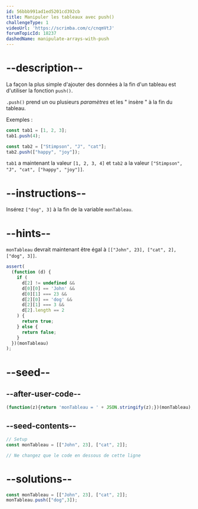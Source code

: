 ```yaml
---
id: 56bbb991ad1ed5201cd392cb
title: Manipuler les tableaux avec push()
challengeType: 1
videoUrl: 'https://scrimba.com/c/cnqmVtJ'
forumTopicId: 18237
dashedName: manipulate-arrays-with-push
---
```


# --description--

La façon la plus simple d'ajouter des données à la fin d'un tableau est d'utiliser la fonction `push()`.

`.push()` prend un ou plusieurs <dfn>paramètres</dfn> et les " insère " à la fin du tableau.

Exemples :

```js
const tab1 = [1, 2, 3];
tab1.push(4);

const tab2 = ["Stimpson", "J", "cat"];
tab2.push(["happy", "joy"]);
```

`tab1` a maintenant la valeur `[1, 2, 3, 4]` et `tab2` a la valeur `["Stimpson", "J", "cat", ["happy", "joy"]]`.

# --instructions--

Insérez `["dog", 3]` à la fin de la variable `monTableau`.

# --hints--

`monTableau` devrait maintenant être égal à `[["John", 23], ["cat", 2], ["dog", 3]]`.

```js
assert(
  (function (d) {
    if (
      d[2] != undefined &&
      d[0][0] == 'John' &&
      d[0][1] === 23 &&
      d[2][0] == 'dog' &&
      d[2][1] === 3 &&
      d[2].length == 2
    ) {
      return true;
    } else {
      return false;
    }
  })(monTableau)
);
```

# --seed--

## --after-user-code--

```js
(function(z){return 'monTableau = ' + JSON.stringify(z);})(monTableau);
```

## --seed-contents--

```js
// Setup
const monTableau = [["John", 23], ["cat", 2]];

// Ne changez que le code en dessous de cette ligne

```

# --solutions--

```js
const monTableau = [["John", 23], ["cat", 2]];
monTableau.push(["dog",3]);
```
